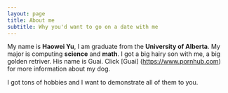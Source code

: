 ```yaml
---
layout: page
title: About me
subtitle: Why you'd want to go on a date with me
---
```


My name is __Haowei Yu__, I am graduate from the __University of Alberta__. My major is computing __science__ and __math__. I got a big hairy son with me, a big golden retriver. His name is Guai. 
Click [Guai] (https://www.pornhub.com) for more information about my dog.

I got tons of hobbies and I want to demonstrate all of them to you.

